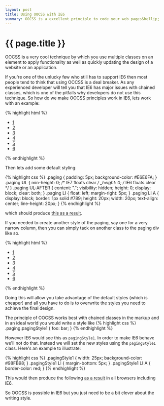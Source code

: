 ```yaml
---
layout: post
title: Using OOCSS with IE6
summary: OOCSS is a excellent principle to code your web pages&hellip;
---
```


<h1>{{ page.title }}</h1>

[OOCSS](http://oocss.org/) is a very cool technique by which you use multiple classes on an element to apply functionality as well as quickly updating the design of a website or an application.

If you're one of the unlucky few who still has to support IE6 then most people tend to think that using OOCSS is a deal breaker. As any experienced developer will tell you that IE6 has major issues with chained classes, which is one of the pitfalls why developers do not use this technique. So how do we make OOCSS principles work in IE6, lets work with an example:

{% highlight html %}
<div class="paging">
	<ul>
		<li><a href="#">1</a></li>
		<li><a href="#">2</a></li>
		<li><a href="#">3</a></li>
		<li><a href="#">4</a></li>
		<li><a href="#">5</a></li>
		<li><a href="#">6</a></li>
	</ul>
</div>
{% endhighlight %}

Then lets add some default styling

{% highlight css %}
.paging {
    padding: 5px;
    background-color: #E6E6FA;
}
	.paging UL {
		min-height: 0; /* IE7 floats clear */
		_height: 0; /* IE6 floats clear */
	}
	.paging UL:AFTER {
		content: ".";
		visibility: hidden;
		height: 0;
		display: block;
		clear: both;
	}
    .paging LI {
        float: left;
		margin-right: 5px;
    }
        .paging LI A {
            display: block;
            border: 1px solid #789;
            height: 20px;
            width: 20px;
            text-align: center;
            line-height: 20px;
        }
{% endhighlight %}

which should produce [this as a result](http://jsfiddle.net/KwxMM/).

If you needed to create another style of the paging, say one for a very narrow column, then you can simply tack on another class to the paging div like so.

{% highlight html %}
<div class="paging pagingStyle1">
	<ul>
		<li><a href="#">1</a></li>
		<li><a href="#">2</a></li>
		<li><a href="#">3</a></li>
		<li><a href="#">4</a></li>
		<li><a href="#">5</a></li>
		<li><a href="#">6</a></li>
	</ul>
</div>
{% endhighlight %}

Doing this will allow you take advantage of the default styles (which is cheaper) and all you have to do is to overwrite the styles you need to achieve the final design.

The principle of OOCSS works best with chained classes in the markup and in an ideal world you would write a style like 
{% highlight css %}
.paging.pagingStyle1 {
	foo: bar;
}
{% endhighlight %}

However IE6 would see this as <code>pagingStyle1</code>. In order to make IE6 behave we'll not do that. Instead we will set the new styles using the <code>pagingStyle1</code> class. Here's an example to illustrate:

{% highlight css %}
.pagingStyle1 {
    width: 25px;
    background-color: #98FB98;
}
    .pagingStyle1 LI {
        margin-bottom: 5px;
    }
        .pagingStyle1 LI A {
            border-color: red;
        }
{% endhighlight %}

This would then produce the following [as a result](http://jsfiddle.net/KwxMM/2) in all browsers including IE6.

So OOCSS is possible in IE6 but you just need to be a bit clever about the writing style.